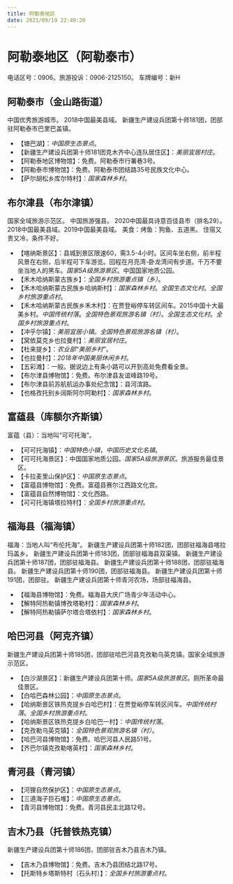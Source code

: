 ```yaml
---
title: 阿勒泰地区
date: 2021/09/19 22:49:20
---
```


# 阿勒泰地区（阿勒泰市）
电话区号：0906。旅游投诉：0906-2125150。
车牌编号：新H
## 阿勒泰市（金山路街道）
中国优秀旅游城市。
2018中国最美县域。
新疆生产建设兵团第十师181团，团部驻阿勒泰市巴里巴盖镇。

* 【塘巴湖】：*中国原生态景点*。
* 【新疆生产建设兵团第十师181团克木齐中心连队居住区】：*美丽宜居村庄*。
* 【阿勒泰地区博物馆】：免费。阿勒泰市行署巷3号。
* 【阿勒泰市博物馆】：免费。阿勒泰市团结路35号民族文化中心。
* 【萨尔胡松乡库尔特村】：*国家森林乡村*。
## 布尔津县（布尔津镇）
国家全域旅游示范区。
中国旅游强县。
2020中国最具诗意百佳县市（排名29）。
2018中国最美县域。2019中国最美县域。
美食：烤鱼：狗鱼、五道黑。
住宿又贵又冷，条件不好。
* 【喀纳斯景区】：县城到景区限速60，需3.5-4小时。区间车坐右侧，前半程风景在右侧，后半程可下车游览。回程在月亮湾-卧龙湾间有步道。千万不要坐当地人的黑车。*国家5A级旅游景区*。中国国家地质公园。
* 【禾木哈纳斯蒙古族乡】：*全国乡村旅游重点镇（乡）*。
* 【禾木哈纳斯蒙古民族乡哈纳斯村】：*国家森林乡村*。*全国生态文化村*。*全国乡村旅游重点村*。
* 【禾木哈纳斯蒙古民族乡禾木村】：在贾登峪停车转区间车。2015中国十大最美乡村。*中国传统村落*。*全国特色景观旅游名镇（村）*。*全国生态文化村*。*全国乡村旅游重点村*。
* 【冲乎尔镇】：*美丽宜居小镇*。*全国特色景观旅游名镇（村）*。
* 【窝依莫克乡也拉曼村】：*美丽宜居村庄*。
* 【杜来提乡】：*农业部“美丽乡村”*。
* 【也拉曼村】：*2018年中国美丽休闲乡村*。
* 【五彩滩】：一般。据说边上有条小路可以开到高处免费看全景。
* 【布尔津县博物馆】：免费。布尔津县友谊峰路19号。
* 【布尔津县前苏航航运办事处纪念馆】：县河滨路。
* 【也格孜托别乡阔斯阿尔阿勒村】：*国家森林乡村*。
## 富蕴县（库额尔齐斯镇）
富蕴（县）：当地叫“可可托海”。
* 【可可托海镇】：*中国特色小镇*，*中国历史文化名镇*。
* 【可可托海景区】：中国国家地质公园。*国家5A级旅游景区*。旅游服务最佳景区。
* 【卡拉麦里山保护区】：*中国原生态景点*。
* 【富蕴县博物馆】：免费。富蕴县赛尔江西路文化宫。
* 【富蕴县自然博物馆】：文化西路。
* 【可可托海镇塔拉特村】：*全国乡村旅游重点村*。
## 福海县（福海镇）
福海：当地人叫“布伦托海”。
新疆生产建设兵团第十师182团，团部驻福海县喀拉玛盖乡。
新疆生产建设兵团第十师183团，团部驻福海县双渠镇。
新疆生产建设兵团第十师187团，团部驻福海县。
新疆生产建设兵团第十师188团，团部驻福海县。
新疆生产建设兵团第十师190团，团部驻福海县。
新疆生产建设兵团第十师191团，团部驻。
新疆生产建设兵团第十师青河农场，场部驻福海县。
* 【福海县博物馆】：免费。福海县大庆广场青少年活动中心。
* 【解特阿热勒镇博孜塔勒村】：*国家森林乡村*。
* 【解特阿热勒镇萨尔塔合塔依村】：*国家森林乡村*。
## 哈巴河县（阿克齐镇）
新疆生产建设兵团第十师185团，团部驻哈巴河县克孜勒乌英克镇。国家全域旅游示范区。
* 【白沙湖景区】：新疆生产建设兵团第十师。*国家5A级旅游景区*。厕所革命最佳景区。
* 【白哈巴森林公园】：*中国原生态景点*。
* 【哈纳斯景区铁热克提乡白哈巴村】：在贾登峪停车转区间车。*中国传统村落*。*全国乡村旅游重点村*。
* 【哈纳斯景区铁热克提乡白哈巴一村】：*中国传统村落*。
* 【克孜勒乌英克镇】：*全国特色景观旅游名镇（村）*。
* 【哈巴河县博物馆】：免费。哈巴河县人民路51号。
* 【齐巴尔镇克孜勒喀英村】：*国家森林乡村*。
## 青河县（青河镇）
* 【河狸自然保护区】：*中国原生态景点*。
* 【三道海子巨石堆】：*中国原生态景点*。
* 【青河县博物馆】：免费。青河县民主北路12号。
## 吉木乃县（托普铁热克镇）
新疆生产建设兵团第十师186团，团部驻吉木乃县吉木乃镇。
* 【吉木乃县博物馆】：免费。吉木乃县团结北路17号。
* 【托斯特乡塔斯特村（石头村）】：*全国乡村旅游重点村*。